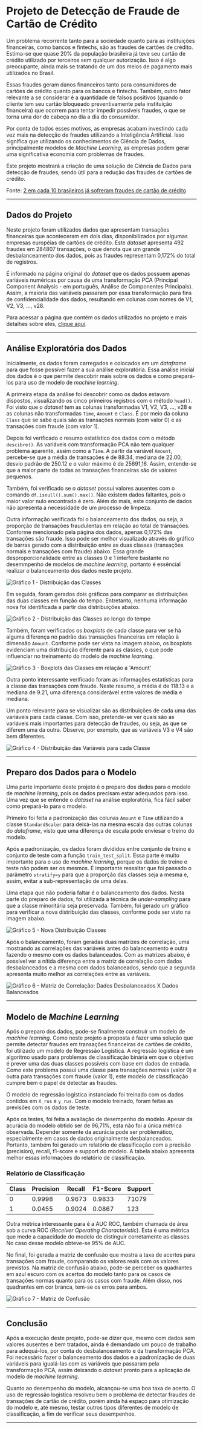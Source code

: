 # Projeto de Detecção de Fraude de Cartão de Crédito

Um problema recorrente tanto para a sociedade quanto para as instituições financeiras, como bancos e fintechs, são as fraudes de cartões de crédito. Estima-se que quase 20% da população brasileira já teve seu cartão de crédito utilizado por terceiros sem qualquer autorização. Isso é algo preocupante, ainda mais se tratando de um dos meios de pagamento mais utilizados no Brasil.

Essas fraudes geram danos financeiros tanto para consumidores de cartões de crédito quanto para os bancos e fintechs. Também, outro fator relevante a se considerar é a quantidade de falsos positivos (quando o cliente tem seu cartão bloqueado preventivamente pela instituição financeira) que ocorrem para tentar impedir possíveis fraudes, o que se torna uma dor de cabeça no dia a dia do consumidor.

Por conta de todos esses motivos, as empresas acabam investindo cada vez mais na detecção de fraudes utilizando a Inteligência Artificial. Isso significa que utilizando os conhecimentos de Ciência de Dados, principalmente modelos de *Machine Learning*, as empresas podem gerar uma significativa economia com problemas de fraudes.

Este projeto mostrará a criação de uma solução de Ciência de Dados para detecção de fraudes, sendo útil para a redução das fraudes de cartões de crédito.

Fonte: [2 em cada 10 brasileiros já sofreram fraudes de cartão de crédito](https://blog.idwall.co/fraudes-de-cartao-de-credito/)

---

## Dados do Projeto

Neste projeto foram utilizados dados que apresentam transações financeiras que aconteceram em dois dias, disponibilizados por algumas empresas européias de cartões de crédito. Este *dataset* apresenta 492 fraudes em 284807 transações, o que denota que um grande desbalanceamento dos dados, pois as fraudes representam 0,172% do total de registros.

É informado na página original do *dataset* que os dados possuem apenas variáveis numéricas por causa de uma transformação PCA (Principal Component Analysis - em português, Análise de Componentes Principais). Assim, a maioria das variáveis passaram por essa transformação para fins de confidencialidade dos dados, resultando em colunas com nomes de V1, V2, V3, ..., v28. 

Para acessar a página que contém os dados utilizados no projeto e mais detalhes sobre eles, [clique aqui](https://www.kaggle.com/datasets/mlg-ulb/creditcardfraud).

---

## Análise Exploratória dos Dados

Inicialmente, os dados foram carregados e colocados em um *dataframe* para que fosse possível fazer a sua análise exploratória. Essa análise inicial dos dados é o que permite descobrir mais sobre os dados e como prepará-los para uso de modelo de *machine learning*.

A primeira etapa da análise foi descobrir como os dados estavam dispostos, visualizando os cinco primeiros registros com o método `head()`. Foi visto que o *dataset* tem as colunas transformadas V1, V2, V3, ..., v28 e as colunas não transformadas `Time`, `Amount` e `Class`. É por meio da coluna `Class` que se sabe quais são as transações normais (com valor 0) e as transações com fraude (com valor 1).

Depois foi verificado o resumo estatístico dos dados com o método `descibre()`. As variáveis com transformação PCA não tem qualquer problema aparente, assim como a `Time`. A partir da variável `Amount`, percebe-se que a média de transações é de 88.34, mediana de 22.00, desvio padrão de 250.12 e o valor máximo é de 25691,16. Assim, entende-se que a maior parte de todas as transações financeiras são de valores pequenos.

Também, foi verificado se o *dataset* possui valores ausentes com o comando `df.isnull().sum().max()`. Não existem dados faltantes, pois o maior valor nulo encontrado é zero. Além do mais, este conjunto de dados não apresenta a necessidade de um processo de limpeza.

Outra informação verificada foi o balanceamento dos dados, ou seja, a proporção de transações fraudulentas em relação ao total de transações. Conforme mencionado pela página dos dados, apenas 0,172% das transações são fraude. Isso pode ser melhor visualizado através do gráfico de barras gerado com a distribuição entre as duas classes (transações normais e transações com fraude) abaixo. Essa grande desproporcionalidade entre as classes 0 e 1 interfere bastante no desemmpenho de modelos de *machine learning*, portanto é essêncial realizar o balanceamento dos dados neste projeto.

![Gráfico 1 - Distribuição das Classes](https://raw.githubusercontent.com/filipesazevedo/portifolio-data-science/main/Projeto%20de%20Detec%C3%A7%C3%A3o%20de%20Fraude%20de%20Cart%C3%A3o%20de%20Cr%C3%A9dito/imagens/grafico1.png)

Em seguida, foram gerados dois gráficos para comparar as distribuições das duas classes em função do tempo. Entretanto, nenhuma informação nova foi identificada a partir das distribuições abaixo.

![Gráfico 2 - Distribuição das Classes ao longo do tempo](https://raw.githubusercontent.com/filipesazevedo/portifolio-data-science/main/Projeto%20de%20Detec%C3%A7%C3%A3o%20de%20Fraude%20de%20Cart%C3%A3o%20de%20Cr%C3%A9dito/imagens/grafico2.png)

Também, foram verificados os *boxplots* de cada classe para ver se há alguma diferença no padrão das transações financeiras em relação à dimensão `Amount`. Conforme pode ser vista na imagem abaixo, os boxplots evidenciam uma distribuição diferente para as classes, o que pode influenciar no treinamento do modelo de *machine learning*.

![Gráfico 3 - Boxplots das Classes em relação a 'Amount'](https://raw.githubusercontent.com/filipesazevedo/portifolio-data-science/main/Projeto%20de%20Detec%C3%A7%C3%A3o%20de%20Fraude%20de%20Cart%C3%A3o%20de%20Cr%C3%A9dito/imagens/grafico3.png)

Outra ponto interessante verificado foram as informações estatísticas para a classe das transações com fraude. Neste resumo, a média é de 118.13 e a mediana de 9.21, uma diferença considerável entre valores de média e mediana.

Um ponto relevante para se visualizar são as distribuições de cada uma das variáveis para cada classe. Com isso, pretende-se ver quais são as variáveis mais importantes para detecção de fraudes, ou seja, as que se diferem uma da outra. Observe, por exemplo, que as variáveis V3 e V4 são bem diferentes.

![Gráfico 4 - Distribuição das Variáveis para cada Classe](https://raw.githubusercontent.com/filipesazevedo/portifolio-data-science/main/Projeto%20de%20Detec%C3%A7%C3%A3o%20de%20Fraude%20de%20Cart%C3%A3o%20de%20Cr%C3%A9dito/imagens/grafico4.png)

---

## Preparo dos Dados para o Modelo

Uma parte importante deste projeto é o preparo dos dados para o modelo de *machine learning*, pois os dados precisam estar adequados para isso. Uma vez que se entende o *dataset* na análise exploratória, fica fácil saber como prepará-lo para o modelo.

Primeiro foi feita a padronização das colunas `Amount` e `Time` utilizando a classe `StandardScaler` para deixá-las na mesma escala das outras colunas do *dataframe*, visto que uma diferença de escala pode enviesar o treino do modelo.

Após a padronização, os dados foram divididos entre conjunto de treino e conjunto de teste com a função `train_test_split`. Essa parte é muito importante para o uso de *machine learning*, porque os dados de treino e teste não podem ser os mesmos. É importante ressaltar que foi passado o parâmetro `stratify=y` para que a proporção das classes seja a mesma e, assim, evitar a sub-representação de uma delas.

Uma etapa que não poderia faltar é o balanceamento dos dados. Nesta parte do preparo de dados, foi utilizada a técnica de *under-sampling* para que a classe minoritária seja preservada. Também, foi gerado um gráfico para verificar a nova distribuição das classes, conforme pode ser visto na imagem abaixo.

![Gráfico 5 - Nova Distribuição Classes](https://raw.githubusercontent.com/filipesazevedo/portifolio-data-science/main/Projeto%20de%20Detec%C3%A7%C3%A3o%20de%20Fraude%20de%20Cart%C3%A3o%20de%20Cr%C3%A9dito/imagens/grafico5.png)

Após o balanceamento, foram geradas duas matrizes de correlação, uma mostrando as correlações das variáveis antes do balanceamento e outra fazendo o mesmo com os dados balanceados. Com as matrizes abaixo,  é possível ver a nítida diferença entre a matriz de correlação com dados desbalanceados e a mesma com dados balanceados, sendo que a segunda apresenta muito melhor as correlações entre as variáveis.

![Gráfico 6 - Matriz de Correlação: Dados Desbalanceados X Dados Balanceados](https://raw.githubusercontent.com/filipesazevedo/portifolio-data-science/main/Projeto%20de%20Detec%C3%A7%C3%A3o%20de%20Fraude%20de%20Cart%C3%A3o%20de%20Cr%C3%A9dito/imagens/grafico6.png)

---

## Modelo de *Machine Learning*

Após o preparo dos dados, pode-se finalmente construir um modelo de *machine learning*. Como neste projeto a proposta é fazer uma solução que permite detectar fraudes em transações financeiras de cartões de crédito, foi utilizado um modelo de Regressão Logística. A regressão logística é um algoritmo usado para problemas de classificação binária em que o objetivo é prever uma das duas classes possíveis com base em dados de entrada. Como este problema possui uma classe para transações normais (valor 0) e outra para transações com fraude (valor 1), este modelo de classificação cumpre bem o papel de detectar as fraudes.

O modelo de regressão logística instanciado foi treinado com os dados contidos em `X_rus` e `y_rus`. Com o modelo treinado, foram feitas as previsões com os dados de teste.

Após os testes, foi feita a avaliação de desempenho do modelo. Apesar da acurácia do modelo obtido ser de 96,71%, esta não foi a única métrica observada. Depender somente da acurácia pode ser problemático, especialmente em casos de dados originalmente desbalanceados. Portanto, também foi gerado um relatório de classificação com a precisão (precision), recall, f1-score e support do modelo. A tabela abaixo apresenta melhor essas informações do relatório de classificação.

### Relatório de Classificação
| Class | Precision | Recall | F1-Score | Support |
|--- |--- |--- |--- |--- |
| 0 | 0.9998 | 0.9673 | 0.9833 | 71079 |
| 1 | 0.0455 | 0.9024 | 0.0867 | 123 |

Outra métrica interessante para é a AUC ROC, também chamada de área sob a curva ROC (*Receiver Operating Characteristic*). Esta é uma métrica que mede a capacidade do modelo de distinguir corretamente as classes. No caso desse modelo obteve-se 95% de AUC.

No final, foi gerada a matriz de confusão que mostra a taxa de acertos para transações com fraude, comparando os valores reais com os valores previstos. Na matriz de confusão abaixo, pode-se perceber os quadrantes em azul escuro com os acertos do modelo tanto para os casos de transações normas quanto para os casos com fraude. Além disso, nos quadrantes em cor branca, tem-se os erros para ambos.

![Gráfico 7 - Matriz de Confusão](https://raw.githubusercontent.com/filipesazevedo/portifolio-data-science/main/Projeto%20de%20Detec%C3%A7%C3%A3o%20de%20Fraude%20de%20Cart%C3%A3o%20de%20Cr%C3%A9dito/imagens/grafico7.png)

---

## Conclusão

Após a execução deste projeto, pode-se dizer que, mesmo com dados sem valores ausentes e bem tratados, ainda é demandado um pouco de trabalho para adequá-los, por conta do desbalanceamento e da transformação PCA. Foi necessário fazer o balanceamento dos dados e a padronização de duas variáveis para igualá-las com as variáveis que passaram pela transformação PCA, assim deixando o *dataset* pronto para a aplicação de modelo de *machine learning*.

Quanto ao desempenho do modelo, alcançou-se uma boa taxa de acerto. O uso de regressão logística resolveu bem o problema de detectar fraudes de transações de cartão de crédito, porém ainda há espaço para otimização do modelo e, até mesmo, testar outros tipos diferentes de modelo de classificação, a fim de verificar seus desempenhos.

---

